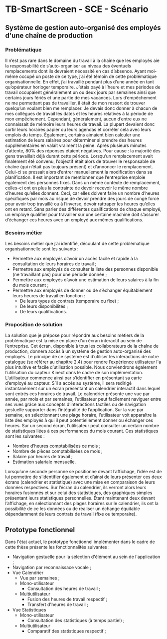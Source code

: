 # TB-SmartScreen - SCE - Scénario
## Système de gestion auto-organisé des employés d'une chaîne de production
### Problématique
Il n’est pas rare dans le domaine du travail à la chaîne que les employés aie la responsabilité de s’auto-organiser au niveau des éventuels remplacements dont ils devraient nécessité en cas d’absence. Ayant moi-même occupé un poste de ce type, j’ai été témoin de cette problématique organisationnelle. En effet, j’ai travaillé pendant plus d’une année en tant qu’opérateur horloger temporaire. J’étais payé à l’heure et mes périodes de travail occupaient généralement un ou deux jours par semaines ainsi que certains jours fériés et une partie de mes vacances.
Lors d’empêchement ne me permettant pas de travailler, il était de mon ressort de trouver quelqu’un voulant bien me remplacer. Je devais donc donner à chacun de mes collègues de travail les dates et les heures relatives à la période de mon empêchement. Cependant, généralement, aucun d’entre eux ne connaissait de mémoire leurs heures de travail. La plupart devaient donc sortir leurs horaires papier ou leurs agendas et corréler cela avec leurs emplois du temps. Également, certains aimaient bien calculer une estimation de leurs salaires pour déterminer si prendre des heures supplémentaires en valait vraiment la peine. Après plusieurs minutes d’attente, 80% des réponses étaient négatives. Pour cause : la majorité des gens travaillait déjà durant cette période. Lorsqu’un remplacement avait finalement été convenu, l’objectif était alors de trouver le responsable de chaîne (qui n’était pas toujours présent) et d’annoncer le remplacement. Celui-ci se pressait alors d’entrer manuellement la modification dans sa planification.
Il est important de mentionner que l’entreprise emploie également des personnes fixes. Dans un même contexte de remplacement, celles-ci ont en plus la contrainte de devoir recevoir le même nombre d’heures qu’elles donnent. Ceci, car elles doivent faire un nombre d’heures spécifiques par mois au risque de devoir prendre des jours de congé forcé pour avoir trop travaillé ou à l’inverse, devoir rattraper les heures qu’elles ont en retard. Sans parler des différentes qualifications de chaque employé, un employé qualifier pour travailler sur une certaine machine doit s’assurer d’échanger ces heures avec un employé aux mêmes qualifications.
### Besoins métier
Les besoins métier que j’ai identifié, découlant de cette problématique organisationnelle sont les suivants :
* Permettre aux employés d’avoir un accès facile et rapide à la consultation de leurs horaires de travail ;
* Permettre aux employés de consulter la liste des personnes disponible (ne travaillant pas) pour une période donnée ;
* Permettre aux employés d’avoir une estimation de leurs salaires à la fin du mois courant ;
* Permettre aux employés de donner ou de s’échanger équitablement leurs heures de travail en fonction :
  * De leurs types de contrats (temporaire ou fixe) ;
  * De leurs disponibilités ;
  * De leurs qualifications.
### Proposition de solution
La solution que je prépose pour répondre aux besoins métiers de la problématique est la mise en place d’un écran interactif au sein de l’entreprise. Cet écran, disponible à tous les collaborateurs de la chaîne de production, donnera accès à un système de gestion auto-organisé des employés.
Le principe de ce système est d’utiliser les interactions de notre catalogue (se référer au chapitre 2.4) pour rendre l’expérience utilisateur l'a plus intuitive et facile d’utilisation possible. Nous conviendrons également l’utilisation du capteur Kinect dans le cadre de son implémentation. L’utilisateur commence ainsi par s’identifier en présentant sa carte d’employé au capteur. S’il a accès au système, il sera redirigé instantanément sur un écran présentant un calendrier interactif dans lequel sont entrés ces horaires de travail. Le calendrier présente une vue par année, par mois et par semaines, l’utilisateur peut facilement naviguer entre ses vues grâce aux concepts d’interactions tactiles ou de navigation gestuelle supporter dans l’intégralité de l’application. Sur la vue par semaine, en sélectionnant une plage horaire, l’utilisateur voit apparaître la liste des employés à qui il peut potentiellement donner ou échanger ces heures. Sur un second écran, l’utilisateur peut consulter un certain nombre de statistiques liées à ces performances du mois courant. Ces statistiques sont les suivantes :
* Nombre d’heures comptabilisées ce mois ;
* Nombre de pièces comptabilisées ce mois ;
* Salaire par heures de travail ;
* Estimation salariale mensuelle.  

Lorsqu’une seconde personne se positionne devant l’affichage, l’idée est de lui permettre de s’identifier également et d’ainsi de leurs présenter ces deux écrans (calendrier et statistique) avec une mise en comparaison de leurs données respectives. Sur l’écran du calendrier, ils verront alors leurs horaires fusionnés et sur celui des statistiques, des graphiques simples présentant leurs statistiques personnelles. Étant maintenant deux devant l’affichage, en sélectionnant des plages horaires sur le calendrier, ils ont la possibilité de ce les données ou de réaliser un échange équitable dépendamment de leurs contrats de travail (fixe ou temporaire).
## Prototype fonctionnel
Dans l'état actuel, le prototype fonctionnel implémenter dans le cadre de cette thèse présente les fonctionnalités suivantes :
* Navigation gestuelle pour la sélection d'élément au sein de l'application ;
* Navigation par reconnaissace vocale ;
* Vue Calendrier
  * Vue par semaines ;
  * Mono-utilisateur
    * Consultation des heures de travail ;
  * Multiutilisateur
    * Fusion des heures de travail respectif ; 
    * Transfert d'heures de travail ;
* Vue Statistiques
  * Mono-utilisateur
    * Consultation des statistiques (à temps partiel) ;
  * Multiutilisateur
    * Comparatif des statistiques respectif ;
